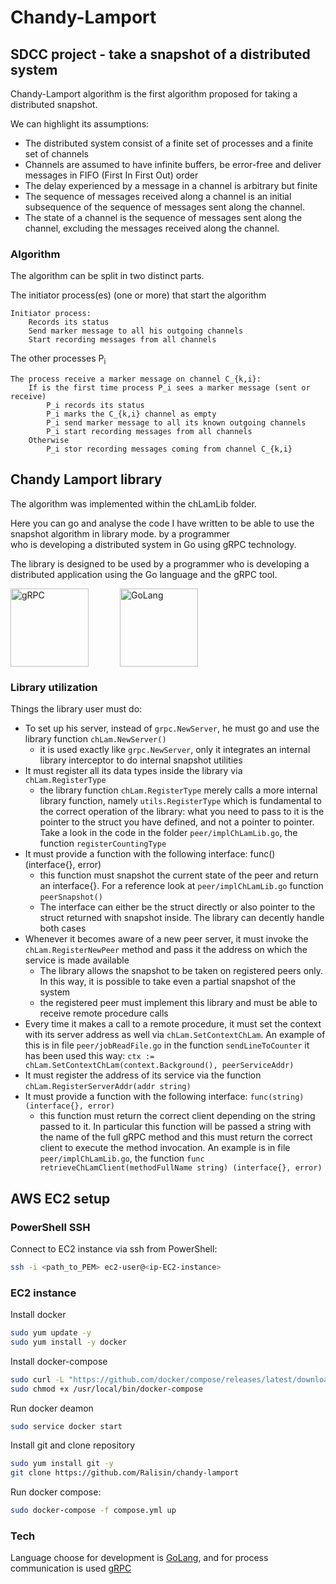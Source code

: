 # Chandy-Lamport
## SDCC project - take a snapshot of a distributed system

Chandy-Lamport algorithm is the first algorithm proposed for taking a distributed snapshot.

We can highlight its assumptions:
- The distributed system consist of a finite set of processes and a finite set of channels
- Channels are assumed to have infinite buffers, be error-free and deliver messages in FIFO (First In First Out) order
- The delay experienced by a message in a channel is arbitrary but finite
- The sequence of messages received along a channel is an initial subsequence of the sequence of messages sent along the channel.
- The state of a channel is the sequence of messages sent along the channel, excluding the messages received along the channel.

### Algorithm

The algorithm can be split in two distinct parts.

The initiator process(es) (one or more) that start the algorithm
```
Initiator process:
    Records its status
    Send marker message to all his outgoing channels
    Start recording messages from all channels
```

The other processes P<sub>i</sub>
```
The process receive a marker message on channel C_{k,i}:
    If is the first time process P_i sees a marker message (sent or receive)
        P_i records its status
        P_i marks the C_{k,i} channel as empty
        P_i send marker message to all its known outgoing channels
        P_i start recording messages from all channels
    Otherwise
        P_i stor recording messages coming from channel C_{k,i}
```

## Chandy Lamport library
The algorithm was implemented within the chLamLib folder.

Here you can go and analyse the code I have written to be able to use the snapshot algorithm in library mode. by a programmer   
who is developing a distributed system in Go using gRPC technology.

The library is designed to be used by a programmer who is developing a distributed application using the Go language and the gRPC tool.

<div style="display: flex;">
<img src="https://grpc.io/img/logos/grpc-logo.png" width="125" style="margin-right: 50px;" alt="gRPC">
<img src="https://go.dev/images/go-logo-white.svg" width="125"  alt="GoLang">
</div>

### Library utilization

Things the library user must do:
- To set up his server, instead of `grpc.NewServer`, he must go and use the library function `chLam.NewServer()`
  - it is used exactly like `grpc.NewServer`, only it integrates an internal library interceptor to do internal snapshot
    utilities
- It must register all its data types inside the library via `chLam.RegisterType`
  - the library function `chLam.RegisterType` merely calls a more internal library function, namely `utils.RegisterType` 
    which is fundamental to the correct operation of the library: what you need to pass to it is the pointer to the
    struct you have defined, and not a pointer to pointer. Take a look in the code in the folder `peer/implChLamLib.go`,
    the function `registerCountingType`
- It must provide a function with the following interface: func() (interface{}, error)
    - this function must snapshot the current state of the peer and return an interface{}. For a reference look at
      `peer/implChLamLib.go` function `peerSnapshot()`
    - The interface can either be the struct directly or also pointer to the struct returned with snapshot inside.
      The library can decently handle both cases
- Whenever it becomes aware of a new peer server, it must invoke the `chLam.RegisterNewPeer` method and pass it the
  address on which the service is made available
  - The library allows the snapshot to be taken on registered peers only. In this way, it is possible to take even a
    partial snapshot of the system
  - the registered peer must implement this library and must be able to receive remote procedure calls
- Every time it makes a call to a remote procedure, it must set the context with its server address as well via
  `chLam.SetContextChLam`. An example of this is in file `peer/jobReadFile.go` in the function `sendLineToCounter` it has
  been used this way: `ctx := chLam.SetContextChLam(context.Background(), peerServiceAddr)`
- It must register the address of its service via the function `chLam.RegisterServerAddr(addr string)`
- It must provide a function with the following interface: `func(string) (interface{}, error)`
  - this function must return the correct client depending on the string passed to it. In particular this function will be passed a string with the name of the full gRPC method
  and this must return the correct client to execute the method invocation. An example is in file `peer/implChLamLib.go`,
  the function `func retrieveChLamClient(methodFullName string) (interface{}, error)`

## AWS EC2 setup
### PowerShell SSH
Connect to EC2 instance via ssh from PowerShell:
```sh
ssh -i <path_to_PEM> ec2-user@<ip-EC2-instance>
```

### EC2 instance
Install docker
```sh
sudo yum update -y
sudo yum install -y docker
```

Install docker-compose
```sh
sudo curl -L "https://github.com/docker/compose/releases/latest/download/docker-compose-$(uname -s)-$(uname -m)" -o /usr/local/bin/docker-compose
sudo chmod +x /usr/local/bin/docker-compose
```

Run docker deamon
```sh
sudo service docker start
```

Install git and clone repository
```sh
sudo yum install git -y
git clone https://github.com/Ralisin/chandy-lamport
```

Run docker compose:
```sh
sudo docker-compose -f compose.yml up
```

### Tech

Language choose for development is [GoLang], and for process communication is used [gRPC]

[//]: # (Reference links)

[GoLang]: <https://go.dev/>
[gRPC]: <https://grpc.io/>